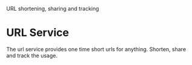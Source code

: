 URL shortening, sharing and tracking

# URL Service

The url service provides one time short urls for anything. Shorten, share and track the usage.
